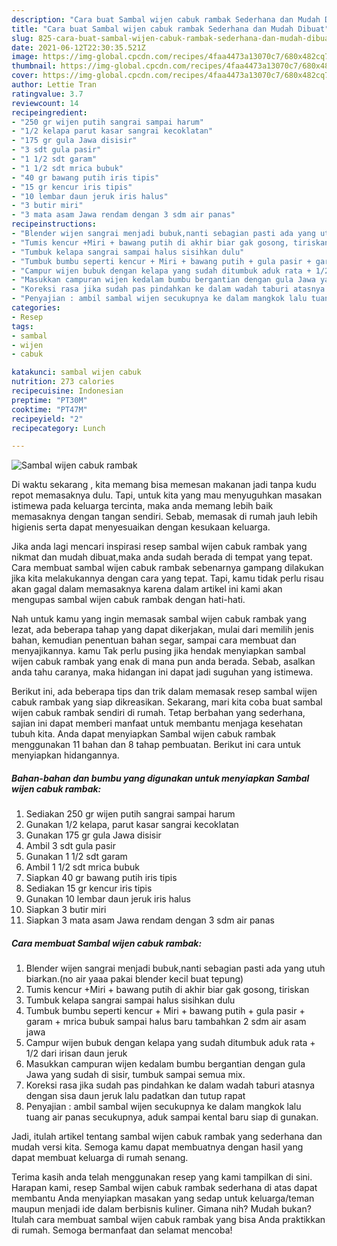```yaml
---
description: "Cara buat Sambal wijen cabuk rambak Sederhana dan Mudah Dibuat"
title: "Cara buat Sambal wijen cabuk rambak Sederhana dan Mudah Dibuat"
slug: 825-cara-buat-sambal-wijen-cabuk-rambak-sederhana-dan-mudah-dibuat
date: 2021-06-12T22:30:35.521Z
image: https://img-global.cpcdn.com/recipes/4faa4473a13070c7/680x482cq70/sambal-wijen-cabuk-rambak-foto-resep-utama.jpg
thumbnail: https://img-global.cpcdn.com/recipes/4faa4473a13070c7/680x482cq70/sambal-wijen-cabuk-rambak-foto-resep-utama.jpg
cover: https://img-global.cpcdn.com/recipes/4faa4473a13070c7/680x482cq70/sambal-wijen-cabuk-rambak-foto-resep-utama.jpg
author: Lettie Tran
ratingvalue: 3.7
reviewcount: 14
recipeingredient:
- "250 gr wijen putih sangrai sampai harum"
- "1/2 kelapa parut kasar sangrai kecoklatan"
- "175 gr gula Jawa disisir"
- "3 sdt gula pasir"
- "1 1/2 sdt garam"
- "1 1/2 sdt mrica bubuk"
- "40 gr bawang putih iris tipis"
- "15 gr kencur iris tipis"
- "10 lembar daun jeruk iris halus"
- "3 butir miri"
- "3 mata asam Jawa rendam dengan 3 sdm air panas"
recipeinstructions:
- "Blender wijen sangrai menjadi bubuk,nanti sebagian pasti ada yang utuh biarkan.(no air yaaa pakai blender kecil buat tepung)"
- "Tumis kencur +Miri + bawang putih di akhir biar gak gosong, tiriskan"
- "Tumbuk kelapa sangrai sampai halus sisihkan dulu"
- "Tumbuk bumbu seperti kencur + Miri + bawang putih + gula pasir + garam + mrica bubuk sampai halus baru tambahkan 2 sdm air asam jawa"
- "Campur wijen bubuk dengan kelapa yang sudah ditumbuk aduk rata + 1/2 dari irisan daun jeruk"
- "Masukkan campuran wijen kedalam bumbu bergantian dengan gula Jawa yang sudah di sisir, tumbuk sampai semua mix."
- "Koreksi rasa jika sudah pas pindahkan ke dalam wadah taburi atasnya dengan sisa daun jeruk lalu padatkan dan tutup rapat"
- "Penyajian : ambil sambal wijen secukupnya ke dalam mangkok lalu tuang air panas secukupnya, aduk sampai kental baru siap di gunakan."
categories:
- Resep
tags:
- sambal
- wijen
- cabuk

katakunci: sambal wijen cabuk 
nutrition: 273 calories
recipecuisine: Indonesian
preptime: "PT30M"
cooktime: "PT47M"
recipeyield: "2"
recipecategory: Lunch

---
```



![Sambal wijen cabuk rambak](https://img-global.cpcdn.com/recipes/4faa4473a13070c7/680x482cq70/sambal-wijen-cabuk-rambak-foto-resep-utama.jpg)

Di waktu  sekarang , kita memang bisa memesan makanan jadi tanpa kudu repot memasaknya dulu. Tapi, untuk kita yang mau menyuguhkan masakan istimewa pada keluarga tercinta, maka anda memang lebih baik memasaknya dengan tangan sendiri. Sebab, memasak di rumah jauh lebih higienis serta dapat menyesuaikan dengan kesukaan keluarga.

Jika anda lagi mencari inspirasi resep sambal wijen cabuk rambak yang nikmat dan mudah dibuat,maka anda sudah berada di tempat yang tepat. Cara membuat sambal wijen cabuk rambak  sebenarnya gampang dilakukan jika kita melakukannya dengan cara yang tepat. Tapi, kamu tidak perlu risau akan gagal dalam memasaknya 
karena dalam artikel ini kami akan mengupas sambal wijen cabuk rambak dengan hati-hati.  



Nah untuk kamu yang ingin memasak sambal wijen cabuk rambak yang lezat, ada beberapa tahap yang dapat dikerjakan, mulai dari memilih jenis bahan, kemudian penentuan bahan segar, sampai cara membuat dan menyajikannya. kamu Tak perlu pusing jika hendak menyiapkan sambal wijen cabuk rambak yang enak di mana pun anda berada. Sebab, asalkan anda  tahu caranya, maka hidangan ini dapat jadi suguhan yang istimewa.

Berikut ini, ada beberapa tips dan trik dalam memasak resep sambal wijen cabuk rambak yang siap dikreasikan. Sekarang, mari kita coba buat sambal wijen cabuk rambak sendiri di rumah. Tetap berbahan yang sederhana, sajian ini dapat memberi manfaat untuk membantu menjaga kesehatan tubuh kita. Anda dapat menyiapkan Sambal wijen cabuk rambak menggunakan 11 bahan dan 8 tahap pembuatan. Berikut ini cara untuk menyiapkan hidangannya.

<!--inarticleads1-->

##### Bahan-bahan dan bumbu yang digunakan untuk menyiapkan Sambal wijen cabuk rambak:

1. Sediakan 250 gr wijen putih sangrai sampai harum
1. Gunakan 1/2 kelapa, parut kasar sangrai kecoklatan
1. Gunakan 175 gr gula Jawa disisir
1. Ambil 3 sdt gula pasir
1. Gunakan 1 1/2 sdt garam
1. Ambil 1 1/2 sdt mrica bubuk
1. Siapkan 40 gr bawang putih iris tipis
1. Sediakan 15 gr kencur iris tipis
1. Gunakan 10 lembar daun jeruk iris halus
1. Siapkan 3 butir miri
1. Siapkan 3 mata asam Jawa rendam dengan 3 sdm air panas




<!--inarticleads2-->

##### Cara membuat Sambal wijen cabuk rambak:

1. Blender wijen sangrai menjadi bubuk,nanti sebagian pasti ada yang utuh biarkan.(no air yaaa pakai blender kecil buat tepung)
1. Tumis kencur +Miri + bawang putih di akhir biar gak gosong, tiriskan
1. Tumbuk kelapa sangrai sampai halus sisihkan dulu
1. Tumbuk bumbu seperti kencur + Miri + bawang putih + gula pasir + garam + mrica bubuk sampai halus baru tambahkan 2 sdm air asam jawa
1. Campur wijen bubuk dengan kelapa yang sudah ditumbuk aduk rata + 1/2 dari irisan daun jeruk
1. Masukkan campuran wijen kedalam bumbu bergantian dengan gula Jawa yang sudah di sisir, tumbuk sampai semua mix.
1. Koreksi rasa jika sudah pas pindahkan ke dalam wadah taburi atasnya dengan sisa daun jeruk lalu padatkan dan tutup rapat
1. Penyajian : ambil sambal wijen secukupnya ke dalam mangkok lalu tuang air panas secukupnya, aduk sampai kental baru siap di gunakan.




Jadi, itulah artikel tentang  sambal wijen cabuk rambak  yang sederhana dan mudah versi kita. Semoga kamu dapat membuatnya dengan hasil yang dapat membuat keluarga di rumah senang. 

Terima kasih anda telah menggunakan resep yang kami tampilkan di sini. Harapan kami, resep  Sambal wijen cabuk rambak sederhana di atas dapat membantu Anda menyiapkan masakan yang sedap untuk keluarga/teman maupun menjadi ide dalam berbisnis kuliner. Gimana nih? Mudah bukan? Itulah cara membuat sambal wijen cabuk rambak yang bisa Anda praktikkan di rumah. Semoga bermanfaat dan selamat mencoba!

